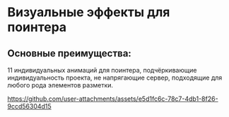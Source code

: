 # Визуальные эффекты для поинтера
## Основные преимущества:
11 индивидуальных анимаций для поинтера, подчёркивающие индивидуальность проекта, не напрягающие сервер, подходящие для любого рода элементов разметки.

https://github.com/user-attachments/assets/e5d1fc6c-78c7-4db1-8f26-9ccd56304d15
